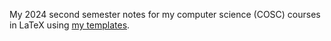 My 2024 second semester notes for my computer science (COSC) courses in LaTeX using [my templates](https://github.com/mr-sban/latex_templates).
